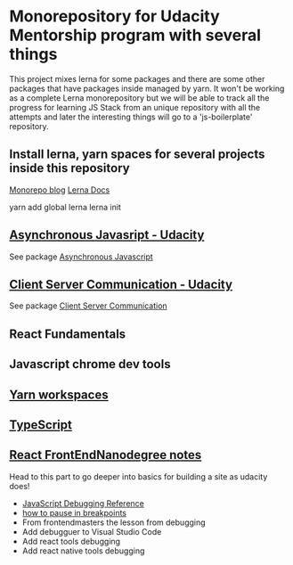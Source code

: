 # Monorepository for Udacity Mentorship program with several things

This project mixes lerna for some packages and there are some other packages that have packages inside managed by yarn.
It won't be working as a complete Lerna monorepository but we will be able to track all the progress for learning JS Stack from an unique repository with all the attempts and later the interesting things will go to a 'js-boilerplate' repository.

## Install lerna, yarn spaces for several projects inside this repository

[Monorepo blog](https://blog.kaleidos.net/2018/11/20/Monorepos-con-Lerna/)
[Lerna Docs](https://lernajs.io)

yarn add global lerna
lerna init

## [Asynchronous Javasript - Udacity](https://classroom.udacity.com/nanodegrees/nd019/parts/c5795c43-ebd1-4da9-8af9-db1c95ccf9e4)

See package [Asynchronous Javascript](/packages/asynchronous-js/README.md)

## [Client Server Communication - Udacity](https://classroom.udacity.com/nanodegrees/nd019/parts/a6fb0c7c-5ae4-4c2f-95b3-64052a6b825e)
See package [Client Server Communication](/packages/client-server-communication/README.md)

## React Fundamentals

## Javascript chrome dev tools

## [Yarn workspaces](/packages/yarn-workspaces-tutorial/README.md)

## [TypeScript](/packages/typescript/README.md)

## [React FrontEndNanodegree notes](/packages/frontend-nanodegree/README.md)
Head to this part to go deeper into basics for building a site as udacity does!

<!-- TODO: -->

- [JavaScript Debugging Reference](https://developers.google.com/web/tools/chrome-devtools/javascript/reference)
- [how to pause in breakpoints](https://developers.google.com/web/tools/chrome-devtools/javascript/breakpoints)
- From frontendmasters the lesson from debugging
- Add debugguer to Visual Studio Code
- Add react tools debugging
- Add react native tools debugging
